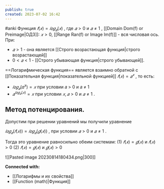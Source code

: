 ```yaml
---
publish: true
created: 2023-07-02 16:42
---
```

#anki
Функция $𝑓(𝑥) = 𝑙𝑜𝑔_{𝑎}(𝑥)$ , где $𝑎 > 0$ и $𝑎 ≠ 1$ , 
[[Domain Dom(f) or Preimage|ОДЗ]]: $𝑥 > 0$, 
[[Range Ran(f) or Image Im(f)]]  - вся числовая ось. 
При:
- $𝑎 > 1$  - она является [[Строго возрастающая функция|строго возрастающей]]
- $0 < 𝑎 < 1$ - [[Строго убывающая функция|строго убывающей]].  

==Логарифмическая функция== является взаимно обратной с [[Показательная функция|показательной функцией]] 
$𝑓(𝑥) =𝑎^𝑥$ , то есть:
- $𝑙𝑜𝑔_{𝑎}(a^x) = 𝑥$ при условии 𝑎 > 0 и 𝑎 ≠ 1
- $𝑎^{𝑙𝑜𝑔_{𝑎}(𝑥)} = 𝑥$ при условии $𝑥, 𝑎 > 0$ и $𝑎 ≠ 1$ .


## Метод потенцирования. 
Допустим при решении уравнений мы получили уравнение

$𝑙𝑜𝑔_{𝑎}(𝑓(𝑥)) = 𝑙𝑜𝑔_{𝑎}(𝑔(𝑥))$ , при условии $𝑎 > 0$ и $𝑎 ≠ 1$ . 

Тогда это уравнение равносильно обеим системам:
(1) $𝑓(𝑥) = 𝑔(𝑥)$ и $𝑓(𝑥) > 0$ 
(2) $𝑓(𝑥) = 𝑔(𝑥)$ и $𝑔(𝑥) > 0$


![[Pasted image 20230814180434.png|300]]




**Connected with:**
- [[Логарифмы и их свойства]]
- [[Function (math)|Функция]]



